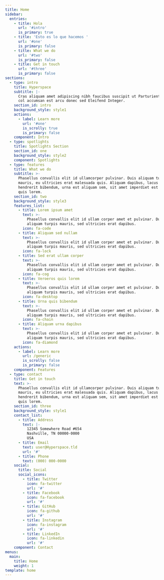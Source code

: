 ```yaml
---
title: Home
sidebar:
  entries:
    - title: Hola
      url: '#intro'
      is_primary: true
    - title: 'Esto es lo que hacemos '
      url: '#one'
      is_primary: false
    - title: What we do
      url: '#two'
      is_primary: false
    - title: Get in touch
      url: '#three'
      is_primary: false
sections:
  - type: intro
    title: Hyperspace
    subtitle: |-
      Cras aliquam amet adipiscing nibh faucibus suscipit ut Parturient  
      col accumsan est arcu donec sed Eleifend Integer.
    section_id: intro
    background_style: style1
    actions:
      - label: Learn more
        url: '#one'
        is_scrolly: true
        is_primary: false
    component: Intro
  - type: spotlights
    title: Spotlights Section
    section_id: one
    background_style: style2
    component: Spotlights
  - type: features
    title: What we do
    subtitle: >-
      Phasellus convallis elit id ullamcorper pulvinar. Duis aliquam turpis
      mauris, eu ultricies erat malesuada quis. Aliquam dapibus, lacus eget
      hendrerit bibendum, urna est aliquam sem, sit amet imperdiet est velit
      quis lorem.
    section_id: two
    background_style: style3
    features_list:
      - title: Lorem ipsum amet
        text: >-
          Phasellus convallis elit id ullam corper amet et pulvinar. Duis
          aliquam turpis mauris, sed ultricies erat dapibus.
        icon: fa-code
      - title: Aliquam sed nullam
        text: >-
          Phasellus convallis elit id ullam corper amet et pulvinar. Duis
          aliquam turpis mauris, sed ultricies erat dapibus.
        icon: fa-lock
      - title: Sed erat ullam corper
        text: >-
          Phasellus convallis elit id ullam corper amet et pulvinar. Duis
          aliquam turpis mauris, sed ultricies erat dapibus.
        icon: fa-cog
      - title: Veroeros quis lorem
        text: >-
          Phasellus convallis elit id ullam corper amet et pulvinar. Duis
          aliquam turpis mauris, sed ultricies erat dapibus.
        icon: fa-desktop
      - title: Urna quis bibendum
        text: >-
          Phasellus convallis elit id ullam corper amet et pulvinar. Duis
          aliquam turpis mauris, sed ultricies erat dapibus.
        icon: fa-chain
      - title: Aliquam urna dapibus
        text: >-
          Phasellus convallis elit id ullam corper amet et pulvinar. Duis
          aliquam turpis mauris, sed ultricies erat dapibus.
        icon: fa-diamond
    actions:
      - label: Learn more
        url: /generic
        is_scrolly: false
        is_primary: false
    component: Features
  - type: contact
    title: Get in touch
    text: >-
      Phasellus convallis elit id ullamcorper pulvinar. Duis aliquam turpis
      mauris, eu ultricies erat malesuada quis. Aliquam dapibus, lacus eget
      hendrerit bibendum, urna est aliquam sem, sit amet imperdiet est velit
      quis lorem.
    section_id: three
    background_style: style1
    contact_list:
      - title: Address
        text: |-
          12345 Somewhere Road #654
          Nashville, TN 00000-0000
          USA
      - title: Email
        text: user@Hyperspace.tld
        url: '#'
      - title: Phone
        text: (000) 000-0000
    social:
      title: Social
      social_icons:
        - title: Twitter
          icon: fa-twitter
          url: '#'
        - title: Facebook
          icon: fa-facebook
          url: '#'
        - title: GitHub
          icon: fa-github
          url: '#'
        - title: Instagram
          icon: fa-instagram
          url: '#'
        - title: LinkedIn
          icon: fa-linkedin
          url: '#'
    component: Contact
menus:
  main:
    title: Home
    weight: 1
template: home
---
```

